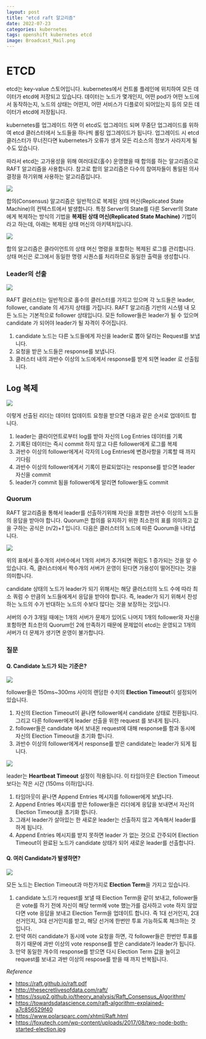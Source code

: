 ```yaml
---
layout: post
title: "etcd raft 알고리즘"
date: 2022-07-23
categories: kubernetes
tags: openshift kubernetes etcd
image: Broadcast_Mail.png
---
```

# ETCD
etcd는 key-value 스토어입니다.
kubernetes에서 컨트롤 플레인에 위치하여 모든 데이터가 etcd에 저장되고 있습니다. 데이터는 노드가 몇개인지, 어떤 pod가 어떤 노드에서 동작하는지, 노드의 상태는 어떤지, 어떤 서비스가 디플로이 되어있는지 등의 모든 데이터가 etcd에 저장됩니다.

kubernetes를 업그레이드 하면 이 etcd도 업그레이드 되며 무중단 업그레이드를 위하여 etcd 클러스터에서 노드들을 하나씩 롤링 업그레이드가 됩니다. 업그레이드 시 etcd 클러스터가 무너진다면 kubernetes가 오류가 생겨 모든 리소스의 정보가 사라지게 될 수도 있습니다.

따라서 etcd는 고가용성을 위해 여러대로(홀수) 운영했을 때 합의를 하는 알고리즘으로 RAFT 알고리즘을 사용합니다. 참고로 합의 알고리즘은 다수의 참여자들이 통일된 의사결정을 하기위해 사용하는 알고리즘입니다.

![](/images/Pasted%20image%2020220224162819.png)

합의(Consensus) 알고리즘은 일반적으로 복제된 상태 머신(Replicated State Machine)의 컨텍스트에서 발생합니다. 특정 Server의 State를 다른 Server의 State에게 복제하는 방식의 기법을 **복제된 상태 머신(Replicated State Machine)** 기법이라고 하는데, 아래는 복제된 상태 머신의 아키텍처입니다.

![](/images/Pasted%20image%2020220224161643.png)

합의 알고리즘은 클라이언트의 상태 머신 명령을 포함하는 복제된 로그를 관리합니다. 상태 머신은 로그에서 동일한 명령 시퀀스를 처리하므로 동일한 출력을 생성합니다.

### Leader의 선출

![](/images/Pasted%20image%2020220225101829.png)

RAFT 클러스터는 일반적으로 홀수의 클러스터를 가지고 있으며 각 노드들은 leader, follower, candiate 의 세가지 상태를 가집니다. RAFT 알고리즘 기반의 시스템 내 모든 노드는 기본적으로 follower 상태입니다. 모든 follower들은 leader가 될 수 있으며 candidate 가 되어야 leader가 될 자격이 주어집니다.
1. candidate 노드는 다른 노드들에게 자신을 leader로 뽑아 달라는 Request를 보냅니다.
2. 요청을 받은 노드들은 response를 보냅니다.
3. 클러스터 내의 과반수 이상의 노드에게서 response를 받게 되면 leader 로 선출됩니다.

## Log 복제

![](/images/Pasted%20image%2020220225101847.png)

이렇게 선출된 리더는 데이터 업데이트 요청을 받으면 다음과 같은 순서로 업데이트 합니다.
1. leader는 클라이언트로부터 log를 받아 자신의 Log Entries 데이터를 기록
2. 기록된 데이터는 즉시 commit 하지 않고 다른 follower에게 로그를 복제
3. 과반수 이상의 follower에게서 각자의 Log Entries에 변경사항을 기록할 때 까지 기다림
4. 과반수 이상의 follower에게서 기록이 완료되었다는 response를 받으면 leader 자신을 commit
5. leader가 commit 됨을 follower에게 알리면 follower들도 commit


### Quorum

RAFT 알고리즘을 통해서 leader를 선출하기위해 자신을 포함한 과반수 이상의 노드들의 응답을 받아야 합니다. Quorum은 합의를 유지하기 위한 최소한의 표를 의미하고 값을 구하는 공식은 (n/2)+_1_ 입니다.
다음은 클러스터의 노드에 따른 Quorum을 나타냅니다.

![](/images/Pasted%20image%2020220224173642.png)

위의 표에서 홀수개의 서버수에서 1개의 서버가 추가되면 쿼럼도 1 증가되는 것을 알 수 있습니다. 즉, 클러스터에서 짝수개의 서버가 운영이 된다면 가용성이 떨어진다는 것을 의미합니다. 

candidate 상태의 노드가 leader가 되기 위해서는 해당 클러스터의 노드 수에 따라 최소 쿼럼 수 만큼의 노드들에게서 응답을 받아야 합니다. 즉, leader가 되기 위해서 찬성하는 노드의 수가 반대하는 노드의 수보다 많다는 것을 보장하는 것입니다.

서버의 수가 3개일 때에는 1개의 서버가 문제가 있어도 나머지 1개의 follower와 자신을 포함하면 최소한의 Quorum인 2에 만족하기 때문에 문제없이 etcd는 운영되고 1개의 서버가 더 문제가 생기면 운영이 불가합니다.

### 질문
#### Q. Candidate 노드가 되는 기준은?

![](/images/Pasted%20image%2020220225105615.png)

follower들은 150ms~300ms 사이의 랜덤한 수치의 **Election Timeout**이 설정되어 있습니다. 
1. 자신의 Election Timeout이 끝나면 follower에서 candidate 상태로 전환됩니다. 그리고 다른 follower에게 leader 선출을 위한 request 를 보내게 됩니다.
2. follower들은 candidate 에서 보내온 request에 대해 response를 함과 동시에 자신의 Election Timeout을 초기화 합니다.
3. 과반수 이상의 follower에게서 response를 받은 candidate는 leader가 되게 됩니다.

![](/images/Pasted%20image%2020220225105633.png)

leader는 **Heartbeat Timeout** 설정이 적용됩니다. 이 타임아웃은 Election Timeout보다는 작은 시간 (150ms 이하)입니다. 
1. 타임아웃이 끝나면 Append Entries 메시지를 follower에게 보냅니다.
2. Append Entries 메시지를 받은 follower들은 리더에게 응답을 보내면서 자신의 Election Timeout을 초기화 합니다.
3. 그래서 leader가 살아있는 한 새로운 leader는 선출하지 않고 계속해서 leader를 하게 됩니다.
4. Append Entries 메시지를 받지 못하면 leader 가 없는 것으로 간주되어 Election Timeout이 완료된 노드가 candidate 상태가 되어 새로운 leader를 선출합니다.

#### Q. 여러 Candidate가 발생하면?

![](/images/Pasted%20image%2020220225112038.png)

모든 노드는 Election Timeout과 마찬가지로 **Election Term**을 가지고 있습니다.
1. candidate 노드가 request를 보낼 때 Election Term을 같이 보내고, follower들은 vote를 하기 전에 자신이 해당 term에 vote 했는가를 검사하고 vote 하지 않았다면 vote 응답을 보내고 Election Term을 업데이트 합니다. 즉 1대 선거인지, 2대 선거인지, 3대 선거인지를 받고, 해당 선거에 한번만 투표 가능하도록 체크하는 것입니다.
2. 만약 여러 candidate가 동시에 vote 요청을 하면, 각 follower들은 한번만 투표를 하기 때문에 과반 이상의 vote response를 받은 candidate가 leader가 됩니다.
3. 만약 동일한 개수의 response를 받으면 다시 Election Term 값을 늘이고 request를 보내고 과반 이상의 respose를 받을 때 까지 반복됩니다.



*Reference*
- https://raft.github.io/raft.pdf
- http://thesecretlivesofdata.com/raft/
- https://ssup2.github.io/theory_analysis/Raft_Consensus_Algorithm/
- https://towardsdatascience.com/raft-algorithm-explained-a7c856529f40
- https://www.polarsparc.com/xhtml/Raft.html
- https://foxutech.com/wp-content/uploads/2017/08/two-node-both-started-election.jpg
